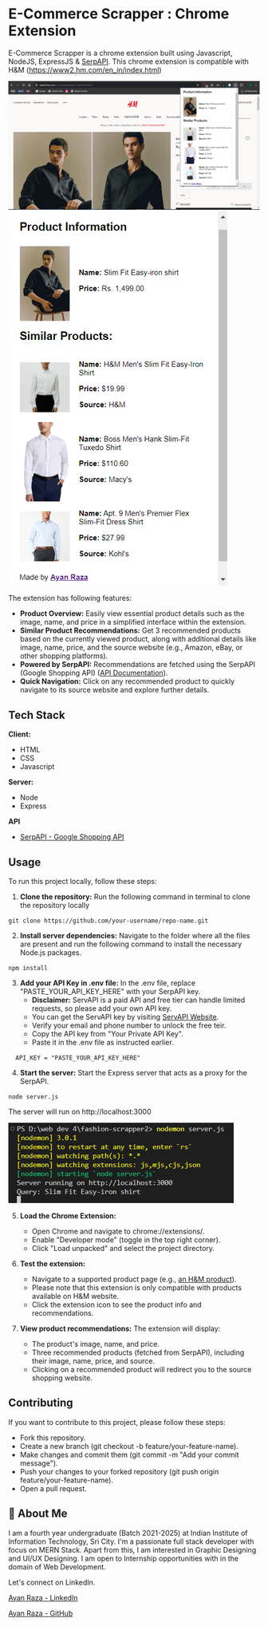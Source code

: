 
# E-Commerce Scrapper : Chrome Extension

E-Commerce Scrapper is a chrome extension built using Javascript, NodeJS, ExpressJS & [SerpAPI](https://serpapi.com/google-shopping-api). This chrome extension is compatible with H&M (https://www2.hm.com/en_in/index.html)

![Extension Screenshot](https://github.com/iamayan2011/Ecommerce-scrapper-extension/blob/main/screenshots/ss2.png)
![Extension Screenshot](https://github.com/iamayan2011/Ecommerce-scrapper-extension/blob/main/screenshots/1.png)

The extension has following features:

* **Product Overview:** Easily view essential product details such as the image, name, and price in a simplified interface within the extension.
* **Similar Product Recommendations:** Get 3 recommended products based on the currently viewed product, along with additional details like image, name, price, and the source website (e.g., Amazon, eBay, or other shopping platforms).
* **Powered by SerpAPI:** Recommendations are fetched using the SerpAPI (Google Shopping API) ([API Documentation](https://serpapi.com/google-shopping-api)).
* **Quick Navigation:** Click on any recommended product to quickly navigate to its source website and explore further details.



## Tech Stack

**Client:** 
* HTML
* CSS
* Javascript

**Server:** 
* Node
* Express

**API**
* [SerpAPI - Google Shopping API](https://serpapi.com/google-shopping-api)




## Usage
To run this project locally, follow these steps:
1. **Clone the repository:** Run the following command in terminal to clone the repository locally
```
git clone https://github.com/your-username/repo-name.git
```
2. **Install server dependencies:** Navigate to the folder where all the files are present and run the following command to install the necessary Node.js packages.
```
npm install
```
3.  **Add your API Key in .env file:** In the .env file, replace "PASTE_YOUR_API_KEY_HERE" with your SerpAPI key.
    * **Disclaimer:** ServAPI is a paid API and free tier can handle limited requests, so please add your own API key.
    * You can get the ServAPI key by visiting [ServAPI Website](https://serpapi.com/dashboard).
    * Verify your email and phone number to unlock the free teir.
    * Copy the API key from "Your Private API Key".
    * Paste it in the .env file as instructed earlier.
  ```
    API_KEY = "PASTE_YOUR_API_KEY_HERE"
  ```

4. **Start the server:** Start the Express server that acts as a proxy for the SerpAPI.
```
node server.js
```
The server will run on http://localhost:3000

![Terminal Screenshot](https://github.com/iamayan2011/Ecommerce-scrapper-extension/blob/main/screenshots/ss3.png)

5. **Load the Chrome Extension:**
    * Open Chrome and navigate to chrome://extensions/.
    * Enable "Developer mode" (toggle in the top right corner).
    * Click "Load unpacked" and select the project directory.

6. **Test the extension:**
    * Navigate to a supported product page (e.g., [an H&M product](https://www2.hm.com/en_in/productpage.1211281001.html)).
    * Please note that this extension is only compatible with products available on H&M website.
    * Click the extension icon to see the product info and recommendations.

7. **View product recommendations:** The extension will display:
    * The product's image, name, and price.
    * Three recommended products (fetched from SerpAPI), including their image, name, price, and source.
    * Clicking on a recommended product will redirect you to the source shopping website.



## Contributing

If you want to contribute to this project, please follow these steps:

* Fork this repository.
* Create a new branch (git checkout -b feature/your-feature-name).
* Make changes and commit them (git commit -m "Add your commit message").
* Push your changes to your forked repository (git push origin feature/your-feature-name).
* Open a pull request.



## 🚀 About Me
I am a fourth year undergraduate (Batch 2021-2025) at Indian Institute of Information Technology, Sri City. 
I'm a passionate full stack developer with focus on MERN Stack.
Apart from this, I am interested in Graphic Designing and UI/UX Designing. I am open to Internship opportunities with in the domain of Web Development.

Let's connect on LinkedIn.

[Ayan Raza - LinkedIn](https://www.linkedin.com/in/iamayan2011/)

[Ayan Raza - GitHub](https://github.com/iamayan2011)




